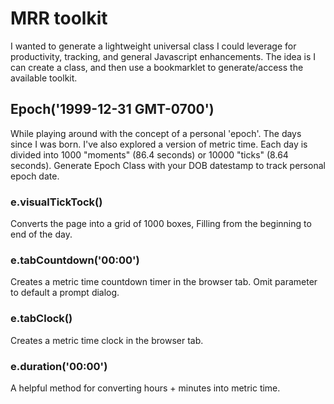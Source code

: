 # MRR toolkit

I wanted to generate a lightweight universal class I could leverage for productivity, tracking, and general Javascript enhancements. The idea is I can create a class, and then use a bookmarklet to generate/access the available toolkit.

## Epoch('1999-12-31 GMT-0700')

While playing around with the concept of a personal 'epoch'. The days since I was born. I've also explored a version of metric time. Each day is divided into 1000 "moments" (86.4 seconds) or 10000 "ticks" (8.64 seconds). Generate Epoch Class with your DOB datestamp to track personal epoch date.

### e.visualTickTock()

Converts the page into a grid of 1000 boxes, Filling from the beginning to end of the day.

### e.tabCountdown('00:00')

Creates a metric time countdown timer in the browser tab. Omit parameter to default a prompt dialog.

### e.tabClock()

Creates a metric time clock in the browser tab.

### e.duration('00:00')

A helpful method for converting hours + minutes into metric time.